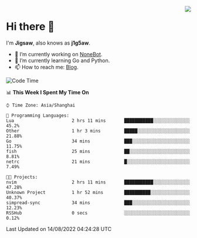 <a href="#">
  <img align="right" src="https://github-readme-stats.vercel.app/api?username=j1g5awi&count_private=true&show_icons=true&title_color=80070B&text_color=B3B3B3&bg_color=212121&icon_color=80070B" />
</a>

# Hi there 👋

I'm **Jigsaw**, also knows as **j1g5aw**.

- 🔭 I’m currently working on [NoneBot](https://github.com/nonebot).
- 🌱 I’m currently learning Go and Python.
- 📫 How to reach me: [Blog](https://blog.maddestroyer.xyz/).

<!--START_SECTION:waka-->
![Code Time](http://img.shields.io/badge/Code%20Time-0%20secs-blue)

📊 **This Week I Spent My Time On** 

```text
⌚︎ Time Zone: Asia/Shanghai

💬 Programming Languages: 
Lua                      2 hrs 11 mins       ███████████░░░░░░░░░░░░░░   45.2% 
Other                    1 hr 3 mins         █████░░░░░░░░░░░░░░░░░░░░   21.88% 
Go                       34 mins             ███░░░░░░░░░░░░░░░░░░░░░░   11.75% 
fish                     25 mins             ██░░░░░░░░░░░░░░░░░░░░░░░   8.81% 
netrc                    21 mins             █░░░░░░░░░░░░░░░░░░░░░░░░   7.49%

🐱‍💻 Projects: 
nvim                     2 hrs 11 mins       ███████████░░░░░░░░░░░░░░   47.28% 
Unknown Project          1 hr 52 mins        ██████████░░░░░░░░░░░░░░░   40.37% 
simpread-sync            34 mins             ███░░░░░░░░░░░░░░░░░░░░░░   12.23% 
RSSHub                   0 secs              ░░░░░░░░░░░░░░░░░░░░░░░░░   0.12%

```


 Last Updated on 14/08/2022 04:24:28 UTC
<!--END_SECTION:waka-->
